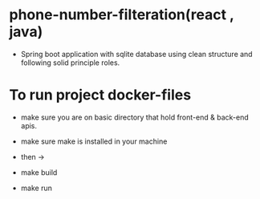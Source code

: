# phone-number-filteration(react , java)

* Spring boot application with sqlite database using clean structure and following solid principle roles.

# To run project docker-files 

* make sure you are on basic directory that hold front-end & back-end apis.
* make sure make is installed in your machine

* then ->

* make build
* make run
